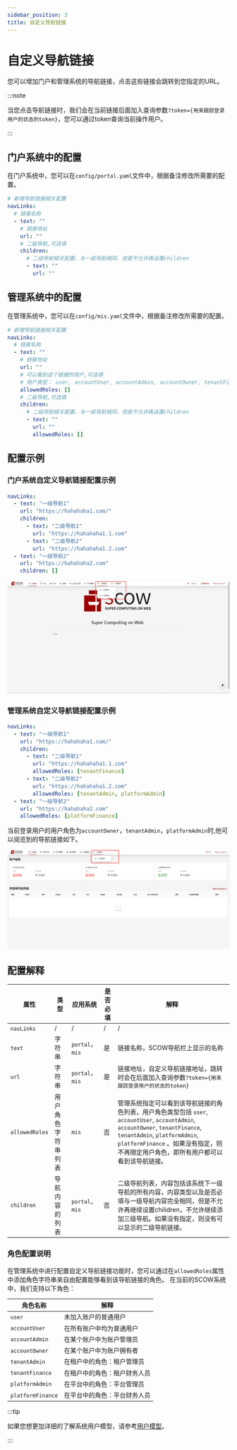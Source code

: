 ```yaml
---
sidebar_position: 3
title: 自定义导航链接
---
```


# 自定义导航链接

您可以增加门户和管理系统的导航链接，点击这些链接会跳转到您指定的URL。

:::note

当您点击导航链接时，我们会在当前链接后面加入查询参数`?token={用来跟踪登录用户的状态的token}`，您可以通过token查询当前操作用户。

:::

## 门户系统中的配置

在门户系统中，您可以在`config/portal.yaml`文件中，根据备注修改所需要的配置。

```yaml title="config/portal.yaml"
# 新增导航链接相关配置
navLinks:
  # 链接名称
  - text: ""
    # 链接地址
    url: ""
    # 二级导航,可选填
    children:
      # 二级导航相关配置，与一级导航相同，但是不允许再设置children
      - text: ""
        url: ""
```

## 管理系统中的配置

在管理系统中，您可以在`config/mis.yaml`文件中，根据备注修改所需要的配置。

```yaml title="config/mis.yaml"
# 新增导航链接相关配置
navLinks:
  # 链接名称
  - text: ""
    # 链接地址
    url: ""
    # 可以看到这个链接的用户,可选填
    # 用户类型： user, accountUser, accountAdmin, accountOwner, tenantFinance, tenantAdmin, platformAdmin, platformFinance
    allowedRoles: []
    # 二级导航,可选填
    children:
      # 二级导航相关配置，与一级导航相同，但是不允许再设置children
      - text: ""
        url: ""
        allowedRoles: []
```

## 配置示例

### 门户系统自定义导航链接配置示例
```yaml title="config/portal.yaml"
navLinks:
  - text: "一级导航1"
    url: "https://hahahaha1.com/"
    children:
      - text: "二级导航1"
        url: "https://hahahaha1.1.com"
      - text: "二级导航2"
        url: "https://hahahaha1.2.com"
  - text: "一级导航2"
    url: "https://hahahaha2.com"
    children: []
```

![门户系统自定义导航链接配置示例](images/portal-custom-navlinks.png)

### 管理系统自定义导航链接配置示例

```yaml title="config/mis.yaml"
navLinks:
  - text: "一级导航1"
    url: "https://hahahaha1.com/"
    children:
      - text: "二级导航1"
        url: "https://hahahaha1.1.com"
        allowedRoles: [tenantFinance]
      - text: "二级导航2"
        url: "https://hahahaha1.2.com"
        allowedRoles: [tenantAdmin, platformAdmin]
  - text: "一级导航2"
    url: "https://hahahaha2.com"
    allowedRoles: [platformFinance]
```

当前登录用户的用户角色为`accountOwner`，`tenantAdmin`，`platformAdmin`时,他可以阅览到的导航链接如下。

![管理系统自定义导航链接配置示例](images/mis-custom-navlinks.png)

## 配置解释

| 属性                       | 类型                 | 应用系统           | 是否必填    | 解释                                                                                     |
| ------------------------- | -------------------- | ------------------ | ---------- | ---------------------------------------------------------------------------------------- |
| `navLinks`                | /                    | /                 |/           |/                                                                                          |
| `text`                    | 字符串                | `portal`，`mis`    | 是         | 链接名称，SCOW导航栏上显示的名称                                                            |
| `url`                     | 字符串                | `portal`，`mis`    | 是         | 链接地址，自定义导航链接地址，跳转时会在后面加入查询参数`?token={用来跟踪登录用户的状态的token}`  |
| `allowedRoles`            |  用户角色字符串列表    | `mis`             |否           | 管理系统指定可以看到该导航链接的角色列表，用户角色类型包括  `user`, `accountUser`, `accountAdmin`, `accountOwner`, `tenantFinance`, `tenantAdmin`, `platformAdmin`, `platformFinance` 。如果没有指定，则不再限定用户角色，即所有用户都可以看到该导航链接。  |
| `children`                |  导航内容的列表    | `portal`，`mis`   | 否          | 二级导航列表，内容包括该系统下一级导航的所有内容，内容类型以及是否必填与一级导航内容完全相同，但是不允许再继续设置chilidren，不允许继续添加三级导航。如果没有指定，则没有可以显示的二级导航链接。    |

### 角色配置说明

在管理系统中进行配置自定义导航链接功能时，您可以通过在`allowedRoles`属性中添加角色字符串来自由配置能够看到该导航链接的角色。
在当前的SCOW系统中，我们支持以下角色：

| 角色名称            | 解释                          |
| ------------------ | ----------------------------- | 
| `user`             | 未加入账户的普通用户 |
| `accountUser`     | 在所有账户中均为普通用户      |
| `accountAdmin`     | 在某个账户中为账户管理员      |
| `accountOwner`     | 在某个账户中为账户拥有者     |
| `tenantAdmin`      | 在租户中的角色：租户管理员      |
| `tenantFinance`    | 在租户中的角色：租户财务人员    |
| `platformAdmin`    | 在平台中的角色：平台管理员      |
| `platformFinance`  | 在平台中的角色：平台财务人员     |

:::tip

如果您想更加详细的了解系统用户模型，请参考[用户模型](../../../info/mis/business/users.md)。

:::


